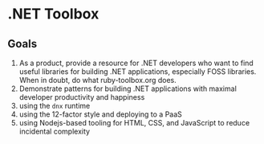 # .NET Toolbox

## Goals
1. As a product, provide a resource for .NET developers who want to find useful libraries for building .NET applications, especially FOSS libraries. When in doubt, do what ruby-toolbox.org does.
1. Demonstrate patterns for building .NET applications with maximal developer productivity and happiness
  1. using the `dnx` runtime
  1. using the 12-factor style and deploying to a PaaS 
  1. using Nodejs-based tooling for HTML, CSS, and JavaScript to reduce incidental complexity
